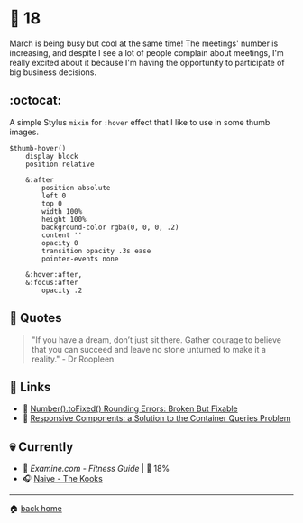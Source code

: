 # :pushpin: 18

March is being busy but cool at the same time! The meetings' number is increasing, and despite I see a lot of people complain about meetings, I'm really excited about it because I'm having the opportunity to participate of big business decisions.

## :octocat:

A simple Stylus `mixin` for `:hover` effect that I like to use in some thumb images.

```styl
$thumb-hover()
	display block
	position relative

	&:after
		position absolute
		left 0
		top 0
		width 100%
		height 100%
		background-color rgba(0, 0, 0, .2)
		content ''
		opacity 0
		transition opacity .3s ease
		pointer-events none

	&:hover:after,
	&:focus:after
		opacity .2

```

## :speech_balloon: Quotes

> "If you have a dream, don’t just sit there. Gather courage to believe that you can succeed and leave no stone unturned to make it a reality." - Dr Roopleen

## :link: Links

* :pencil: [Number().toFixed() Rounding Errors: Broken But Fixable](https://www.sitepoint.com/number-tofixed-rounding-errors-broken-but-fixable/)
* :pencil: [Responsive Components: a Solution to the Container Queries Problem](https://philipwalton.com/articles/responsive-components-a-solution-to-the-container-queries-problem/)
 
## :skull: Currently

* :book: _Examine.com - Fitness Guide_ | :running: 18%
* :headphones: [Naive - The Kooks](https://open.spotify.com/track/7BHPGtpuuWWsvE7cCaMuEU?si=YilXPqHPSKSL-sslzUMuUQ)

---

:house: [back home](../../../..#home)
